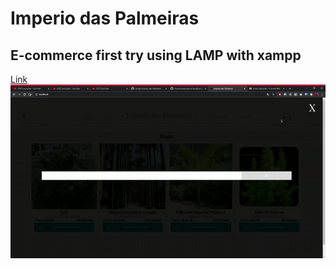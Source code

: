 # Imperio das Palmeiras
## E-commerce first try using LAMP with xampp

[Link](https://guilhermefgr.com.br/)
![](gif.gif)
